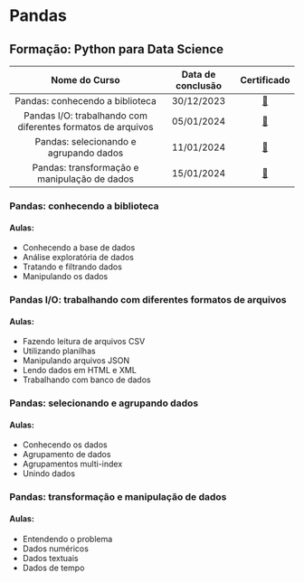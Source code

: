 # Pandas

## Formação: Python para Data Science

|                        Nome do Curso                        | Data de conclusão |                                          Certificado                                          |
|:-----------------------------------------------------------:|:-----------------:|:---------------------------------------------------------------------------------------------:|
|               Pandas: conhecendo a biblioteca               |    30/12/2023     | [🔗](https://cursos.alura.com.br/certificate/ca10d601-1763-4656-8022-173328b3e2e6?lang=pt_BR) |
| Pandas I/O: trabalhando com diferentes formatos de arquivos |    05/01/2024     | [🔗](https://cursos.alura.com.br/certificate/fb2d3cf4-03ff-45e7-a81a-e54fbe787dc3?lang=pt_BR) |
|        Pandas: selecionando e agrupando dados               |    11/01/2024     | [🔗](https://cursos.alura.com.br/certificate/2fe2965c-2789-4a97-a863-bd8b4d98e1f5?lang=pt_BR) |
|        Pandas: transformação e manipulação de dados         |    15/01/2024     | [🔗](https://cursos.alura.com.br/certificate/43985827-6b5f-44db-bf17-54dd7f15324e?lang=pt_BR) |

### Pandas: conhecendo a biblioteca
#### Aulas:
- Conhecendo a base de dados
- Análise exploratória de dados
- Tratando e filtrando dados
- Manipulando os dados

### Pandas I/O: trabalhando com diferentes formatos de arquivos
#### Aulas:
- Fazendo leitura de arquivos CSV
- Utilizando planilhas
- Manipulando arquivos JSON
- Lendo dados em HTML e XML
- Trabalhando com banco de dados

### Pandas: selecionando e agrupando dados
#### Aulas:
- Conhecendo os dados
- Agrupamento de dados
- Agrupamentos multi-index
- Unindo dados

### Pandas: transformação e manipulação de dados
#### Aulas:
- Entendendo o problema
- Dados numéricos
- Dados textuais
- Dados de tempo
